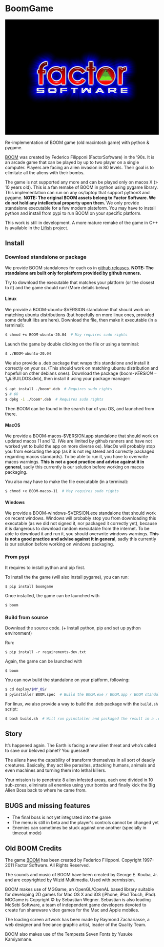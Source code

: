 # BoomGame

![Example](boom.gif)

Re-implementation of BOOM game (old macintosh game) with python & pygame.

[BOOM](https://www.macintoshrepository.org/3582-boom) was created by Federico Filipponi (FactorSoftware) in the ’90s. It is an arcade game that can be played by up to two player on a single computer. Players are facing an alien invasion in 80 levels. Their goal is to elimitate all the aliens with their bombs.

The game is not supported any more and can be played only on macos X (> 10 years old). This is a fan remake of BOOM in python using pygame library. This implementation can run on any os/laptop that support python3 and pygame. **NOTE: The original BOOM assets belong to Factor Software. We do not hold any intellectual property upon them.** We only provide standalone executable for a few modern plateform. You may have to install python and install from pypi to run BOOM on your specific platform.

This work is still in development. A more mature remake of the game in C++ is available in the [Lifish](https://github.com/silverweed/lifish) project.

## Install
### Download standalone or package

We provide BOOM standalones for each os in [github releases](https://github.com/raphaelreme/boomgame/releases). **NOTE: The standalone are built only for platform provided by github runners.**

Try to download the executable that matches your platform (or the closest to it) and the game should run! (More details below)

#### Linux
We provide a BOOM-ubuntu-$VERSION standalone that should work on matching ubuntu distributions (but hopefully on more linux ones, provided some default libs are here). Download the file, then make it executable (in a terminal):
```bash
$ chmod +x BOOM-ubuntu-20.04  # May requires sudo rights
```

Launch the game by double clicking on the file or using a terminal:
```bash
$ ./BOOM-ubuntu-20.04
```

We also provide a .deb package that wraps this standalone and install it correctly on your os. (This should work on matching ubuntu distribution and hopefull on other debians ones). Download the package (boom-$VERSION-1_all.$BUILDOS.deb), then install it using your package manager:
```bash
$ apt install ./boom*.deb  # Requires sudo rights
$ # OR
$ dpkg -i ./boom*.deb  # Requires sudo rights
```

Then BOOM can be found in the search bar of you OS, and launched from there.

#### MacOS
We provide a BOOM-macos-$VERSION.app standalone that should work on updated macos 11 and 12. (We are limited by github runners and have not worked yet to build the app on more diverse os). MacOs will probably stop you from executing the app (as it is not registered and correctly packaged regarding macos standards). To be able to run it, you have to overwrite macos warnings. **This is not a good practice and advise against it in general**, sadly this currently is our solution before working on macos packaging.

You also may have to make the file executable (in a terminal):
```bash
$ chmod +x BOOM-macos-11  # May requires sudo rights
```

#### Windows
We provide a BOOM-windows-$VERSION.exe standalone that should work on recent windows. Windows will probably stop you from downloading this executable (as we did not signed it, nor packaged it correctly yet), because it is dangerous to download random executable from the internet. To be able to download it and run it, you should overwrite windows warnings. **This is not a good practice and advise against it in general**, sadly this currently is our solution before working on windows packaging.


### From pypi
It requires to install python and pip first.

To install the the game (will also install pygame), you can run:

```
$ pip install boomgame
```

Once installed, the game can be launched with

```
$ boom
```

### Build from source
Download the source code. (+ Install python, pip and set up python environment)

Run:

```
$ pip install -r requirements-dev.txt
```

Again, the game can be launched with

```
$ boom
```

You can now build the standalone on your platform, following:

```bash
$ cd deploy/$MY_OS/
$ pyinstaller BOOM.spec  # Build the BOOM.exe / BOOM.app / BOOM standalone in the dist/ folder
```

For linux, we also provide a way to build the .deb package with the `build.sh` script:
```bash
$ bash build.sh  # Will run pyinstaller and packaged the result in a .deb
```

## Story
It’s happened again. The Earth is facing a new alien threat and who’s called to save our beloved planet? You guessed!

The aliens have the capability of transform themselves in all sort of deadly creatures. Basically, they act like parasites, attacking humans, animals and even machines and turning them into lethal killers.

Your mission is to penetrate 8 alien infested areas, each one divided in 10 sub-zones, eliminate all enemies using your bombs and finally kick the Big Alien Boss back to where he came from.

## BUGS and missing features

* The final boss is not yet integrated into the game
* The menu is still in beta and the player's controls cannot be changed yet
* Enemies can sometimes be stuck against one another (specially in timeout mode)


## Old BOOM Credits

The game [BOOM](https://www.macintoshrepository.org/3582-boom) has been created by Federico Filipponi.
Copyright 1997-2011 Factor Software. All Rights Reserved.

The sounds and music of BOOM have been created by George E. Kouba, Jr. and are copyrighted by Wizid Multimedia. Used with permission.

BOOM makes use of MGGame, an OpenGL/OpenAL based library suitable for developing 2D games for Mac OS X and iOS (iPhone, iPod Touch, iPad).
MGGame is Copyright © by Sebastian Wegner.
Sebastian is also leading McSebi Software, a team of independent game developers devoted to create fun shareware video games for the Mac and Apple mobiles.

The loading screen artwork has been made by Raymond Zachariasse, a web designer and freelance graphic artist, leader of the Quality Team.

BOOM also makes use of the Tempesta Seven Fonts by Yusuke Kamiyamane.
